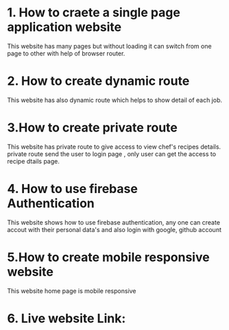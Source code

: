 # 1. How to craete a single page application website
This website has many pages but without loading it can switch from one page to other with help of browser router. 

# 2. How to create dynamic route 
This website has also dynamic route which helps to show detail of each job. 

# 3.How to create private route
This website has private route to give access to view chef's recipes details. private route send the user to login page , only user can get the access to recipe dtails page.

# 4. How to use firebase Authentication
This website shows how to use firebase authentication, any one can create accout with their personal data's and also login with google, github account

# 5.How to create mobile responsive website
This website home page is mobile responsive 

# 6. Live website Link:
